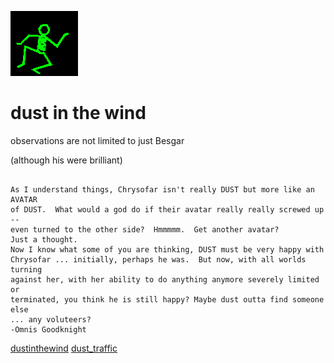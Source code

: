 ![dancer](assets/dancer.gif)

# dust in the wind

 observations are not limited to just Besgar

 (although his were brilliant)

```

As I understand things, Chrysofar isn't really DUST but more like an AVATAR
of DUST.  What would a god do if their avatar really really screwed up --
even turned to the other side?  Hmmmmm.  Get another avatar?
Just a thought.
Now I know what some of you are thinking, DUST must be very happy with
Chrysofar ... initially, perhaps he was.  But now, with all worlds turning
against her, with her ability to do anything anymore severely limited or
terminated, you think he is still happy? Maybe dust outta find someone else
... any voluteers?
-Omnis Goodknight

```

  [dustinthewind](dustinthewind.md)  [dust_traffic](dust_traffic.md) 

 